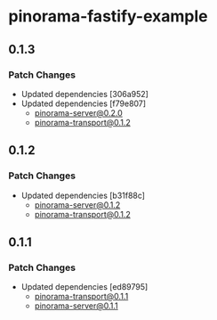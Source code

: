 # pinorama-fastify-example

## 0.1.3

### Patch Changes

- Updated dependencies [306a952]
- Updated dependencies [f79e807]
  - pinorama-server@0.2.0
  - pinorama-transport@0.1.2

## 0.1.2

### Patch Changes

- Updated dependencies [b31f88c]
  - pinorama-server@0.1.2
  - pinorama-transport@0.1.2

## 0.1.1

### Patch Changes

- Updated dependencies [ed89795]
  - pinorama-transport@0.1.1
  - pinorama-server@0.1.1
